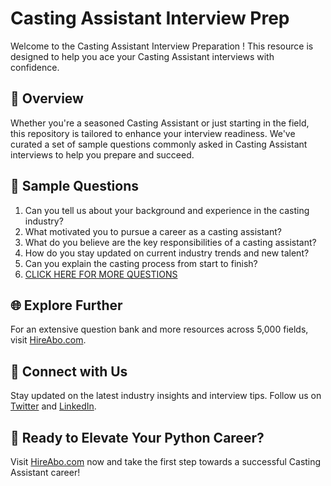 # Casting Assistant Interview Prep

Welcome to the Casting Assistant Interview Preparation ! This resource is designed to help you ace your Casting Assistant interviews with confidence.

## 🚀 Overview

Whether you're a seasoned Casting Assistant or just starting in the field, this repository is tailored to enhance your interview readiness. We've curated a set of sample questions commonly asked in Casting Assistant interviews to help you prepare and succeed.

## 📝 Sample Questions

1. Can you tell us about your background and experience in the casting industry?
2. What motivated you to pursue a career as a casting assistant?
3. What do you believe are the key responsibilities of a casting assistant?
4. How do you stay updated on current industry trends and new talent?
5. Can you explain the casting process from start to finish?
6. [CLICK HERE FOR MORE QUESTIONS](https://hireabo.com/job/16_0_44/Casting%20Assistant)

## 🌐 Explore Further

For an extensive question bank and more resources across 5,000 fields, visit [HireAbo.com](https://www.hireabo.com).

## 📱 Connect with Us

Stay updated on the latest industry insights and interview tips. Follow us on [Twitter](https://twitter.com/hireabo) and [LinkedIn](https://www.linkedin.com/in/hire-abo-3609972a8/).

## 🚀 Ready to Elevate Your Python Career?

Visit [HireAbo.com](https://www.hireabo.com) now and take the first step towards a successful Casting Assistant career!